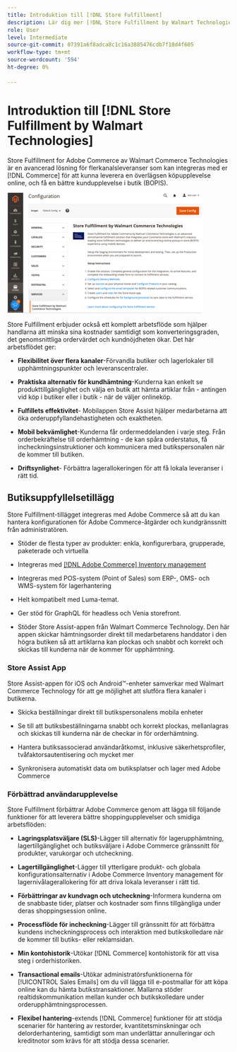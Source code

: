 ```yaml
---
title: Introduktion till [!DNL Store Fulfillment]
description: Lär dig mer [!DNL Store Fulfillment by Walmart Technologies] har stöd för att köpa online och hämta BOPIS-tjänster (In-store) till Adobe Commerce- och Magento Open Source-kunder. Använd mobilen Store Assist för att effektivisera leveranser av BOPIS och orderhantering för butikskolledare och Commerce-kunder.
role: User
level: Intermediate
source-git-commit: 07391a6f8adca8c1c16a3885476cdb7f18d4f605
workflow-type: tm+mt
source-wordcount: '594'
ht-degree: 0%

---
```


# Introduktion till [!DNL Store Fulfillment by Walmart Technologies]

Store Fulfillment for Adobe Commerce av Walmart Commerce Technologies är en avancerad lösning för flerkanalsleveranser som kan integreras med er [!DNL Commerce] för att kunna leverera en överlägsen köpupplevelse online, och få en bättre kundupplevelse i butik (BOPIS).

![Lagra uppfyllelse av Walmart Technologies Admin-konfiguration](assets/store-fulfillment-admin-home.png)

Store Fulfillment erbjuder också ett komplett arbetsflöde som hjälper handlarna att minska sina kostnader samtidigt som konverteringsgraden, det genomsnittliga ordervärdet och kundnöjdheten ökar. Det här arbetsflödet ger:

* **Flexibilitet över flera kanaler**-Förvandla butiker och lagerlokaler till upphämtningspunkter och leveranscentraler.

* **Praktiska alternativ för kundhämtning**-Kunderna kan enkelt se produkttillgänglighet och välja en butik att hämta artiklar från - antingen vid köp i butiker eller i butik - när de väljer onlineköp.

* **Fulfillets effektivitet**- Mobilappen Store Assist hjälper medarbetarna att öka orderuppfyllandehastigheten och exaktheten.

* **Mobil bekvämlighet**-Kunderna får ordermeddelanden i varje steg. Från orderbekräftelse till orderhämtning - de kan spåra orderstatus, få incheckningsinstruktioner och kommunicera med butikspersonalen när de kommer till butiken.

* **Driftsynlighet**- Förbättra lagerallokeringen för att få lokala leveranser i rätt tid.

## Butiksuppfyllelsetillägg

Store Fulfillment-tillägget integreras med Adobe Commerce så att du kan hantera konfigurationen för Adobe Commerce-åtgärder och kundgränssnitt från administratören.

* Stöder de flesta typer av produkter: enkla, konfigurerbara, grupperade, paketerade och virtuella

* Integreras med [[!DNL Adobe Commerce] Inventory management](https://docs.magento.com/user-guide/catalog/inventory-learn-more.html)

* Integreras med POS-system (Point of Sales) som ERP-, OMS- och WMS-system för lagerhantering

* Helt kompatibelt med Luma-temat.

* Ger stöd för GraphQL för headless och Venia storefront.

* Stöder Store Assist-appen från Walmart Commerce Technology. Den här appen skickar hämtningsorder direkt till medarbetarens handdator i den högra butiken så att artiklarna kan plockas och snabbt och korrekt och skickas till kunderna när de kommer för upphämtning.

### Store Assist App

Store Assist-appen för iOS och Android™-enheter samverkar med Walmart Commerce Technology för att ge möjlighet att slutföra flera kanaler i butikerna.

* Skicka beställningar direkt till butikspersonalens mobila enheter

* Se till att butiksbeställningarna snabbt och korrekt plockas, mellanlagras och skickas till kunderna när de checkar in för orderhämtning.

* Hantera butiksassocierad användaråtkomst, inklusive säkerhetsprofiler, tvåfaktorsautentisering och mycket mer

* Synkronisera automatiskt data om butiksplatser och lager med Adobe Commerce

### Förbättrad användarupplevelse

Store Fulfillment förbättrar Adobe Commerce genom att lägga till följande funktioner för att leverera bättre shoppingupplevelser och smidiga arbetsflöden:

* **Lagringsplatsväljare (SLS)**-Lägger till alternativ för lagerupphämtning, lagertillgänglighet och butiksväljare i Adobe Commerce gränssnitt för produkter, varukorgar och utcheckning.

* **Lagertillgänglighet**-Lägger till ytterligare produkt- och globala konfigurationsalternativ i Adobe Commerce Inventory management för lagernivålagerallokering för att driva lokala leveranser i rätt tid.

* **Förbättringar av kundvagn och utcheckning**-Informera kunderna om de snabbaste tider, platser och kostnader som finns tillgängliga under deras shoppingsession online.

* **Processflöde för incheckning**-Lägger till gränssnitt för att förbättra kundens incheckningsprocess och interaktion med butikskolledare när de kommer till butiks- eller reklamsidan.

* **Min kontohistorik**-Utökar [!DNL Commerce] kontohistorik för att visa steg i orderhistoriken.

* **Transactional emails**-Utökar administratörsfunktionerna för [!UICONTROL Sales Emails] om du vill lägga till e-postmallar för att köpa online kan du hämta butikstransaktioner. Mallarna stöder realtidskommunikation mellan kunder och butikskolledare under orderupphämtningsprocessen.

* **Flexibel hantering**-extends [!DNL Commerce] funktioner för att stödja scenarier för hantering av restorder, kvantitetsminskningar och delorderhantering, samtidigt som man underlättar annulleringar och kreditnotor som krävs för att stödja dessa scenarier.
